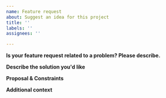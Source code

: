 ```yaml
---
name: Feature request
about: Suggest an idea for this project
title: ''
labels: ''
assignees: ''

---
```


**Is your feature request related to a problem? Please describe.**
<!-- A clear and concise description of what the problem is. Ex. I'm always frustrated when [...] -->

**Describe the solution you'd like**
<!-- A clear and concise description of what you want to happen. -->

**Proposal & Constraints**
<!-- What is the proposed solution / implementation? Is there a precedent of this approach succeeding elsewhere? -->

<!-- Which suggestions or requirements should be considered for how feature needs to appear or be implemented? -->

**Additional context**
<!-- Add any other context or screenshots about the feature request here. -->
